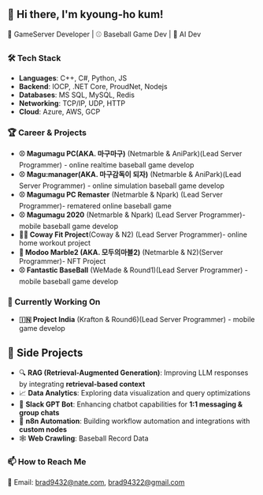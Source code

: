 ## 👋 Hi there, I'm kyoung-ho kum!
🚀 GameServer Developer | ⚾ Baseball Game Dev | 🤖 AI Dev

### 🛠️ Tech Stack
- **Languages**: C++, C#, Python, JS  
- **Backend**: IOCP, .NET Core, ProudNet, Nodejs
- **Databases**: MS SQL, MySQL, Redis  
- **Networking**: TCP/IP, UDP, HTTP  
- **Cloud**: Azure, AWS, GCP  

### 🏆 Career & Projects
- **⚾ Magumagu PC(AKA. 마구마구)** (Netmarble & AniPark)(Lead Server Programmer) - online realtime baseball game develop 
- **⚾ Magu:manager(AKA. 마구감독이 되자)** (Netmarble & AniPark)(Lead Server Programmer) - online simulation baseball game develop
- **⚾ Magumagu PC Remaster** (Netmarble & Npark) (Lead Server Programmer)- rematered online baseball game 
- **⚾ Magumagu 2020** (Netmarble & Npark) (Lead Server Programmer)- mobile baseball game develop
- **🚴‍♂️ Coway Fit Project**(Coway & N2) (Lead Server Programmer)- online home workout project
- **🎲 Modoo Marble2 (AKA. 모두의마블2)** (Netmarble & N2)(Server Programmer)- NFT Project
- **⚾ Fantastic BaseBall** (WeMade & Round1)(Lead Server Programmer) - mobile baseball game develop
  
### 🌱 Currently Working On  
- **🇮🇳 Project India** (Krafton & Round6)(Lead Server Programmer) - mobile game develop
  
## 🚀 Side Projects  
- 🔍 **RAG (Retrieval-Augmented Generation)**: Improving LLM responses by integrating **retrieval-based context**
- 📈 **Data Analytics**: Exploring data visualization and query optimizations  
- 🤖 **Slack GPT Bot**: Enhancing chatbot capabilities for **1:1 messaging & group chats**  
- 🔄 **n8n Automation**: Building workflow automation and integrations with **custom nodes**
- 🕸️ **Web Crawling**: Baseball Record Data

 
### 📫 How to Reach Me  
📧 Email: brad9432@nate.com, brad94322@gmail.com

